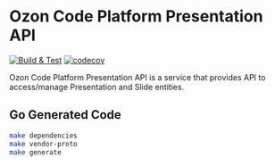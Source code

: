 # Ozon Code Platform Presentation API
[![Build & Test](https://github.com/ozoncp/ocp-presentation-api/actions/workflows/workflow.yml/badge.svg?branch=main)](https://github.com/ozoncp/ocp-presentation-api/actions/workflows/workflow.yml)
[![codecov](https://codecov.io/gh/ozoncp/ocp-presentation-api/branch/main/graph/badge.svg?token=sjlJtE7Yb1)](https://codecov.io/gh/ozoncp/ocp-presentation-api)

Ozon Code Platform Presentation API is a service that provides API to access/manage Presentation and Slide entities.

## Go Generated Code

```sh
make dependencies
make vendor-proto
make generate
```
